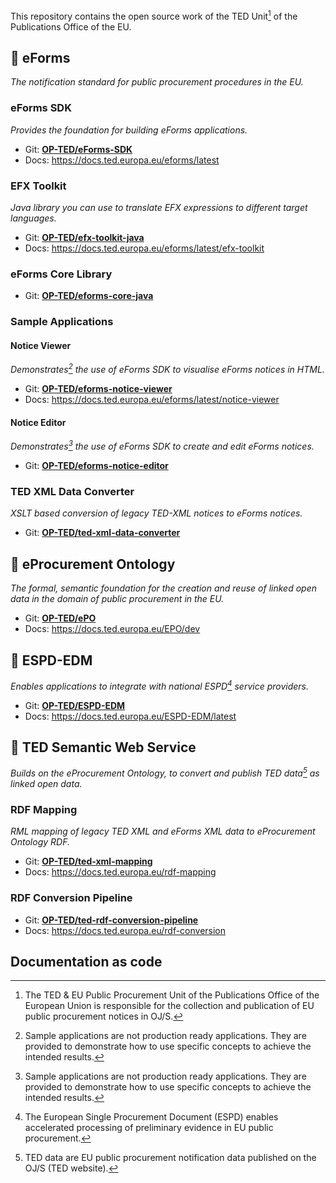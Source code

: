 This repository contains the open source work of the TED Unit[^ted-unit] of the Publications Office of the EU.

[^ted-unit]: The TED & EU Public Procurement Unit of the Publications Office of the European Union is responsible for the collection and publication of EU public procurement notices in OJ/S[^ojs].
[^ojs]: The Supplement of the Official Journal of the European Union (https://ted.europa.eu).
## :diamond_shape_with_a_dot_inside: eForms
_The notification standard for public procurement procedures in the EU._

### eForms SDK
_Provides the foundation for building eForms applications._
- Git: **[OP-TED/eForms-SDK](https://github.com/OP-TED/eForms-SDK)**
- Docs: https://docs.ted.europa.eu/eforms/latest

### EFX Toolkit
_Java library you can use to translate EFX expressions to different target languages._
- Git: [**OP-TED/efx-toolkit-java**]() 
- Docs: https://docs.ted.europa.eu/eforms/latest/efx-toolkit

### eForms Core Library
- Git: [**OP-TED/eforms-core-java**]()

### Sample Applications
[^samples]: Sample applications are not production ready applications. They are provided to demonstrate how to use specific concepts to achieve the intended results.

#### Notice Viewer
_Demonstrates[^samples] the use of eForms SDK to visualise eForms notices in HTML._
- Git: **[OP-TED/eforms-notice-viewer]()**
- Docs: https://docs.ted.europa.eu/eforms/latest/notice-viewer

#### Notice Editor
_Demonstrates[^samples] the use of eForms SDK to create and edit eForms notices._
- Git: [**OP-TED/eforms-notice-editor**](https://github.com/OP-TED/eforms-notice-editor)

### TED XML Data Converter
_XSLT based conversion of legacy TED-XML notices to eForms notices._

- Git: [**OP-TED/ted-xml-data-converter**](https://github.com/OP-TED/ted-xml-data-converter)

## :diamond_shape_with_a_dot_inside: eProcurement Ontology
_The formal, semantic foundation for the creation and reuse of linked open data in the domain of public procurement in the EU._
- Git: [**OP-TED/ePO**](https://github.com/OP-TED/ePO)
- Docs: https://docs.ted.europa.eu/EPO/dev

## :diamond_shape_with_a_dot_inside: ESPD-EDM
_Enables applications to integrate with national ESPD[^espd] service providers._
[^espd]: The European Single Procurement Document (ESPD) enables accelerated processing of preliminary evidence in EU public procurement.

- Git: [**OP-TED/ESPD-EDM**](https://github.com/OP-TED/ESPD-EDM)
- Docs: https://docs.ted.europa.eu/ESPD-EDM/latest

## :diamond_shape_with_a_dot_inside: TED Semantic Web Service
_Builds on the eProcurement Ontology, to convert and publish TED data[^ted-data] as linked open data._

[^ted-data]: TED data are EU public procurement notification data published on the OJ/S (TED website).

### RDF Mapping
_RML mapping of legacy TED XML and eForms XML data to eProcurement Ontology RDF._

- Git: [**OP-TED/ted-xml-mapping**](https://github.com/OP-TED/ted-xml-data-converter)
- Docs: https://docs.ted.europa.eu/rdf-mapping

### RDF Conversion Pipeline
- Git: [**OP-TED/ted-rdf-conversion-pipeline**](https://github.com/OP-TED/ted-rdf-conversion-pipeline)
- Docs: https://docs.ted.europa.eu/rdf-conversion


## Documentation as code
<!--

**Here are some ideas to get you started:**

🙋‍♀️ A short introduction - what is your organization all about?
🌈 Contribution guidelines - how can the community get involved?
👩‍💻 Useful resources - where can the community find your docs? Is there anything else the community should know?
🍿 Fun facts - what does your team eat for breakfast?
🧙 Remember, you can do mighty things with the power of [Markdown](https://docs.github.com/github/writing-on-github/getting-started-with-writing-and-formatting-on-github/basic-writing-and-formatting-syntax)
-->
